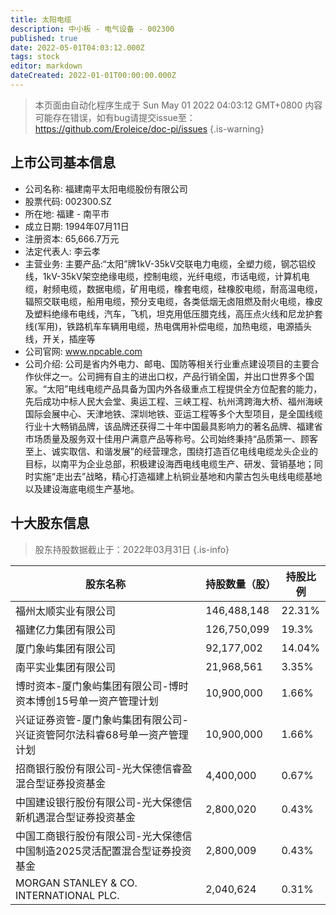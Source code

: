 ```yaml
---
title: 太阳电缆
description: 中小板 - 电气设备 - 002300
published: true
date: 2022-05-01T04:03:12.000Z
tags: stock
editor: markdown
dateCreated: 2022-01-01T00:00:00.000Z
---
```


> 本页面由自动化程序生成于 Sun May 01 2022 04:03:12 GMT+0800
> 内容可能存在错误，如有bug请提交issue至：https://github.com/Eroleice/doc-pi/issues
{.is-warning}

## 上市公司基本信息
- 公司名称: 福建南平太阳电缆股份有限公司
- 股票代码: 002300.SZ
- 所在地: 福建 - 南平市
- 成立日期: 1994年07月11日
- 注册资本: 65,666.7万元
- 法定代表人: 李云孝
- 主营业务: 主要产品:“太阳”牌1kV-35kV交联电力电缆，全塑力缆，钢芯铝绞线，1kV-35kV架空绝缘电缆，控制电缆，光纤电缆，市话电缆，计算机电缆，射频电缆，数据电缆，矿用电缆，橡套电缆，硅橡胶电缆，耐高温电缆，辐照交联电缆，船用电缆，预分支电缆，各类低烟无卤阻燃及耐火电缆，橡皮及塑料绝缘布电线，汽车，飞机，坦克用低压腊克线，高压点火线和尼龙护套线(军用)，铁路机车车辆用电缆，热电偶用补偿电缆，加热电缆，电源插头线，开关，插座等
- 公司官网: www.npcable.com
- 公司介绍: 公司是省内外电力、邮电、国防等相关行业重点建设项目的主要合作伙伴之一。公司拥有自主的进出口权，产品行销全国，并出口世界多个国家。“太阳”电线电缆产品具备为国内外各级重点工程提供全方位配套的能力，先后成功中标人民大会堂、奥运工程、三峡工程、杭州湾跨海大桥、福州海峡国际会展中心、天津地铁、深圳地铁、亚运工程等多个大型项目，是全国线缆行业十大畅销品牌，该品牌还获得二十年中国最具影响力的著名品牌、福建省市场质量及服务双十佳用户满意产品等称号。公司始终秉持“品质第一、顾客至上、诚实取信、和谐发展”的经营理念，围绕打造百亿电线电缆龙头企业的目标，以南平为企业总部，积极建设海西电线电缆生产、研发、营销基地；同时实施“走出去”战略，精心打造福建上杭铜业基地和内蒙古包头电线电缆基地以及建设海底电缆生产基地。


## 十大股东信息
> 股东持股数据截止于：2022年03月31日
{.is-info}

| 股东名称 | 持股数量（股） | 持股比例 |
| --- | --- | --- |
| 福州太顺实业有限公司 | 146,488,148 | 22.31% |
| 福建亿力集团有限公司 | 126,750,099 | 19.3% |
| 厦门象屿集团有限公司 | 92,177,002 | 14.04% |
| 南平实业集团有限公司 | 21,968,561 | 3.35% |
| 博时资本-厦门象屿集团有限公司-博时资本博创15号单一资产管理计划 | 10,900,000 | 1.66% |
| 兴证证券资管-厦门象屿集团有限公司-兴证资管阿尔法科睿68号单一资产管理计划 | 10,900,000 | 1.66% |
| 招商银行股份有限公司-光大保德信睿盈混合型证券投资基金 | 4,400,000 | 0.67% |
| 中国建设银行股份有限公司-光大保德信新机遇混合型证券投资基金 | 2,800,020 | 0.43% |
| 中国工商银行股份有限公司-光大保德信中国制造2025灵活配置混合型证券投资基金 | 2,800,009 | 0.43% |
| MORGAN STANLEY & CO. INTERNATIONAL PLC. | 2,040,624 | 0.31% |




